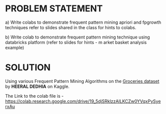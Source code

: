 # PROBLEM STATEMENT

a) Write  colabs to demonstrate frequent pattern mining apriori and fpgrowth techniques
refer to slides shared in the class for hints to colabs.


b) Write colab to demonstrate frequent pattern mining technique using databricks platform (refer to slides for hints - m arket basket analysis example)


# SOLUTION

Using various Frequent Pattern Mining Algorithms on the [Groceries dataset](https://www.kaggle.com/datasets/heeraldedhia/groceries-dataset) by **HEERAL DEDHIA** on Kaggle.

The Link to the colab file is - https://colab.research.google.com/drive/19_5djSRklzzAlLKCZw0YVqxPySyerxAu
